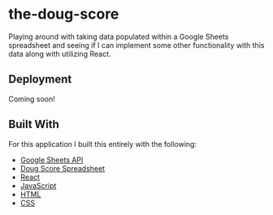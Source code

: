 # the-doug-score
Playing around with taking data populated within a Google Sheets spreadsheet and seeing if I can implement some other functionality with this data along with utilizing React.

## Deployment
Coming soon!

## Built With
For this application I built this entirely with the following: 
* [Google Sheets API](https://developers.google.com/sheets/api/)
* [Doug Score Spreadsheet](https://docs.google.com/spreadsheets/d/1KTArYwDWrn52fnc7B12KvjRb6nmcEaU6gXYehWfsZSo/edit#gid=0)
* [React](https://reactjs.org/)
* [JavaScript](https://www.w3schools.com/js/)
* [HTML](https://www.w3schools.com/html/)
* [CSS](https://www.w3schools.com/css/)
